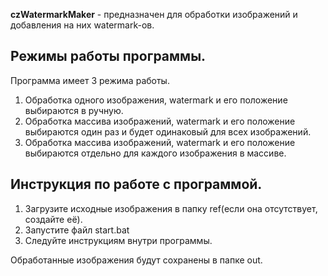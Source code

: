 **czWatermarkMaker** - предназначен для обработки изображений и добавления на них watermark-ов.

## Режимы работы программы.
Программа имеет 3 режима работы.

1. Обработка одного изображения, watermark и его положение выбираются в ручную.
2. Обработка массива изображений, watermark и его положение выбираются один раз и будет одинаковый для всех изображений.
3. Обработка массива изображений, watermark и его положение выбираются отдельно для каждого изображения в массиве.

## Инструкция по работе с программой.
1. Загрузите исходные изображения в папку ref(если она отсутствует, создайте её).
2. Запустите файл start.bat
3. Следуйте инструкциям внутри программы.

Обработанные изображения будут сохранены в папке out.
